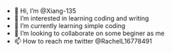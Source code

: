 - 👋 Hi, I’m @Xiang-135
- 👀 I’m interested in learning coding and writing
- 🌱 I’m currently learning simple coding
- 💞️ I’m looking to collaborate on some beginer as me
- 📫 How to reach me twitter @RachelL16778491

<!---
Xiang-135/Xiang-135 is a ✨ special ✨ repository because its `README.md` (this file) appears on your GitHub profile.
You can click the Preview link to take a look at your changes.
--->
